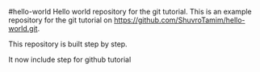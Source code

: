 #hello-world
Hello world repository for the  git tutorial.
This is an example repository for the git tutorial on https://github.com/ShuvroTamim/hello-world.git.

This repository is built step by step.

It now include step for github tutorial
